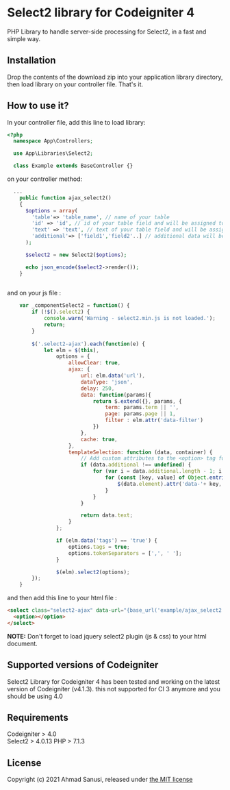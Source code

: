# Select2 library for Codeigniter 4
PHP Library to handle server-side processing for Select2, in a fast and simple way.

## Installation
Drop the contents of the download zip into your application library directory, then load library on your controller file. That's it. 

## How to use it?
In your controller file, add this line to load library:

```php
<?php
  namespace App\Controllers;

  use App\Libraries\Select2;

  class Example extends BaseController {}
```
on your controller method:

```php
  ...
    public function ajax_select2()
    {
      $options = array(
        'table'=> 'table_name', // name of your table
        'id' => 'id', // id of your table field and will be assigned to value attribute of select option <option value="{id}">{text}/option>
        'text' => 'text', // text of your table field and will be assigned to text of select option
        'additional'=> ['field1','field2'..] // additional data will be assigned to data-* attribute <option data-field="{field}" value="{id}">{text}/option> 
      );

      $select2 = new Select2($options);

      echo json_encode($select2->render());
    }
  
```
and  on your js file :
```js
    var _componentSelect2 = function() {
        if (!$().select2) {
            console.warn('Warning - select2.min.js is not loaded.');
            return;
        }
        
        $('.select2-ajax').each(function(e) {
            let elm = $(this),
                options = {
                    allowClear: true,
                    ajax: {
                        url: elm.data('url'),
                        dataType: 'json',
                        delay: 250,
                        data: function(params){
                            return $.extend({}, params, {
                                term: params.term || '',
                                page: params.page || 1,
                                filter : elm.attr('data-filter')
                            })
                        },
                        cache: true,
                    },
                    templateSelection: function (data, container) {
                        // Add custom attributes to the <option> tag for the selected option
                        if (data.additional !== undefined) {
                            for (var i = data.additional.length - 1; i >= 0; i--) {
                                for (const [key, value] of Object.entries(data.additional[i])) {
                                    $(data.element).attr('data-'+ key, value);
                                }
                            }
                        }

                        return data.text;
                    }
                };

                if (elm.data('tags') == 'true') {
                    options.tags = true;
                    options.tokenSeparators = [',', ' '];
                }

                $(elm).select2(options);
        });
    }
```
and then add this line to your html file :
```html
<select class="select2-ajax" data-url="{base_url('example/ajax_select2')}" data-fouc data-placeholder="-- choose -- ">
  <option></option>
</select>
```
**NOTE:** Don't forget to load jquery select2 plugin (js & css) to your html document. 

## Supported versions of Codeigniter
Select2 Library for Codeigniter 4 has been tested and working on the latest version of Codeigniter (v4.1.3). this not supported for CI 3 anymore and you should be using 4.0

## Requirements
Codeigniter > 4.0  
Select2 > 4.0.13 
PHP > 7.1.3

## License
Copyright (c) 2021 Ahmad Sanusi, released under [the MIT license](https://github.com/ahmaddzidan/ci4-select2/blob/master/LICENCE)
